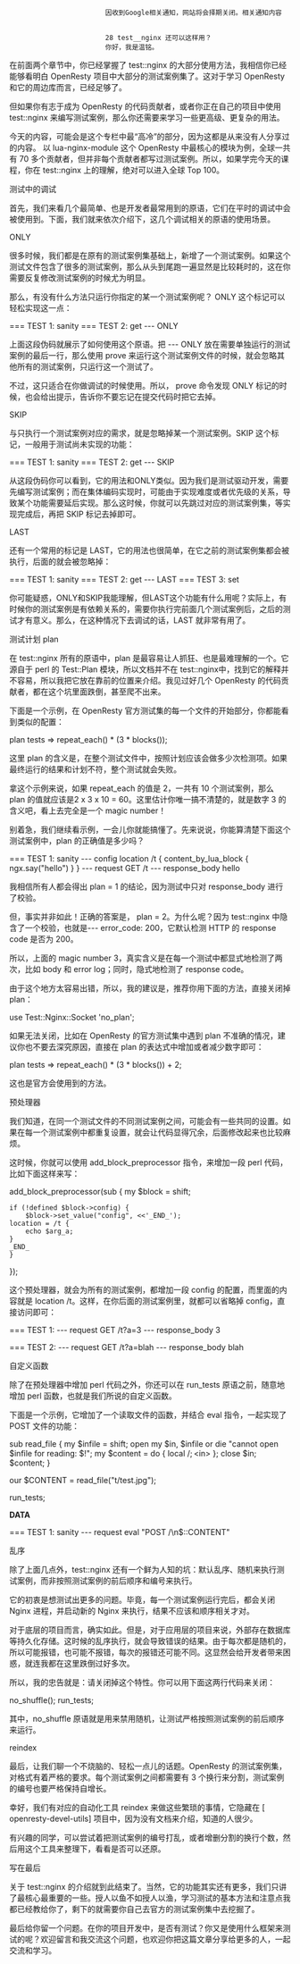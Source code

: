 
                            
                            因收到Google相关通知，网站将会择期关闭。相关通知内容
                            
                            
                            28 test__nginx 还可以这样用？
                            你好，我是温铭。

在前面两个章节中，你已经掌握了 test::nginx 的大部分使用方法，我相信你已经能够看明白 OpenResty 项目中大部分的测试案例集了。这对于学习 OpenResty 和它的周边库而言，已经足够了。

但如果你有志于成为 OpenResty 的代码贡献者，或者你正在自己的项目中使用 test::nginx 来编写测试案例，那么你还需要来学习一些更高级、更复杂的用法。

今天的内容，可能会是这个专栏中最“高冷”的部分，因为这都是从来没有人分享过的内容。 以 lua-nginx-module 这个 OpenResty 中最核心的模块为例，全球一共有 70 多个贡献者，但并非每个贡献者都写过测试案例。所以，如果学完今天的课程，你在 test::nginx 上的理解，绝对可以进入全球 Top 100。

测试中的调试

首先，我们来看几个最简单、也是开发者最常用到的原语，它们在平时的调试中会被使用到。下面，我们就来依次介绍下，这几个调试相关的原语的使用场景。

ONLY

很多时候，我们都是在原有的测试案例集基础上，新增了一个测试案例。如果这个测试文件包含了很多的测试案例，那么从头到尾跑一遍显然是比较耗时的，这在你需要反复修改测试案例的时候尤为明显。

那么，有没有什么方法只运行你指定的某一个测试案例呢？ ONLY 这个标记可以轻松实现这一点：

=== TEST 1: sanity
=== TEST 2: get
--- ONLY


上面这段伪码就展示了如何使用这个原语。把 --- ONLY 放在需要单独运行的测试案例的最后一行，那么使用 prove 来运行这个测试案例文件的时候，就会忽略其他所有的测试案例，只运行这一个测试了。

不过，这只适合在你做调试的时候使用。所以， prove 命令发现 ONLY 标记的时候，也会给出提示，告诉你不要忘记在提交代码时把它去掉。

SKIP

与只执行一个测试案例对应的需求，就是忽略掉某一个测试案例。SKIP 这个标记，一般用于测试尚未实现的功能：

=== TEST 1: sanity
=== TEST 2: get
--- SKIP


从这段伪码你可以看到，它的用法和ONLY类似。因为我们是测试驱动开发，需要先编写测试案例；而在集体编码实现时，可能由于实现难度或者优先级的关系，导致某个功能需要延后实现。那么这时候，你就可以先跳过对应的测试案例集，等实现完成后，再把 SKIP 标记去掉即可。

LAST

还有一个常用的标记是 LAST，它的用法也很简单，在它之前的测试案例集都会被执行，后面的就会被忽略掉：

=== TEST 1: sanity
=== TEST 2: get
--- LAST
=== TEST 3: set


你可能疑惑，ONLY和SKIP我能理解，但LAST这个功能有什么用呢？实际上，有时候你的测试案例是有依赖关系的，需要你执行完前面几个测试案例后，之后的测试才有意义。那么，在这种情况下去调试的话，LAST 就非常有用了。

测试计划 plan

在 test::nginx 所有的原语中，plan 是最容易让人抓狂、也是最难理解的一个。它源自于 perl 的 Test::Plan 模块，所以文档并不在 test::nginx中，找到它的解释并不容易，所以我把它放在靠前的位置来介绍。我见过好几个 OpenResty 的代码贡献者，都在这个坑里面跌倒，甚至爬不出来。

下面是一个示例，在 OpenResty 官方测试集的每一个文件的开始部分，你都能看到类似的配置：

plan tests => repeat_each() * (3 * blocks());


这里 plan 的含义是，在整个测试文件中，按照计划应该会做多少次检测项。如果最终运行的结果和计划不符，整个测试就会失败。

拿这个示例来说，如果 repeat_each 的值是 2，一共有 10 个测试案例，那么 plan 的值就应该是2 x 3 x 10 = 60。这里估计你唯一搞不清楚的，就是数字 3 的含义吧，看上去完全是一个 magic number！

别着急，我们继续看示例，一会儿你就能搞懂了。先来说说，你能算清楚下面这个测试案例中，plan 的正确值是多少吗？

=== TEST 1: sanity
--- config
    location /t {
        content_by_lua_block {
            ngx.say("hello")
        }
    }
--- request
GET /t
--- response_body
hello


我相信所有人都会得出 plan = 1 的结论，因为测试中只对 response_body 进行了校验。

但，事实并非如此！正确的答案是， plan = 2。为什么呢？因为 test::nginx 中隐含了一个校验，也就是--- error_code: 200，它默认检测 HTTP 的 response code 是否为 200。

所以，上面的 magic number 3，真实含义是在每一个测试中都显式地检测了两次，比如 body 和 error log；同时，隐式地检测了 response code。

由于这个地方太容易出错，所以，我的建议是，推荐你用下面的方法，直接关闭掉 plan：

use Test::Nginx::Socket 'no_plan';


如果无法关闭，比如在 OpenResty 的官方测试集中遇到 plan 不准确的情况，建议你也不要去深究原因，直接在 plan 的表达式中增加或者减少数字即可：

plan tests => repeat_each() * (3 * blocks()) + 2;


这也是官方会使用到的方法。

预处理器

我们知道，在同一个测试文件的不同测试案例之间，可能会有一些共同的设置。如果在每一个测试案例中都重复设置，就会让代码显得冗余，后面修改起来也比较麻烦。

这时候，你就可以使用 add_block_preprocessor 指令，来增加一段 perl 代码，比如下面这样来写：

add_block_preprocessor(sub {
    my $block = shift;

    if (!defined $block->config) {
        $block->set_value("config", <<'_END_');
    location = /t {
        echo $arg_a;
    }
    _END_
    }
});


这个预处理器，就会为所有的测试案例，都增加一段 config 的配置，而里面的内容就是 location /t。这样，在你后面的测试案例里，就都可以省略掉 config，直接访问即可：

=== TEST 1:
--- request
    GET /t?a=3
--- response_body
3

=== TEST 2:
--- request
    GET /t?a=blah
--- response_body
blah


自定义函数

除了在预处理器中增加 perl 代码之外，你还可以在 run_tests 原语之前，随意地增加 perl 函数，也就是我们所说的自定义函数。

下面是一个示例，它增加了一个读取文件的函数，并结合 eval 指令，一起实现了 POST 文件的功能：

sub read_file {
    my $infile = shift;
    open my $in, $infile
        or die "cannot open $infile for reading: $!";
    my $content = do { local $/; <$in> };
    close $in;
    $content;
}

our $CONTENT = read_file("t/test.jpg");

run_tests;

__DATA__

=== TEST 1: sanity
--- request eval
"POST /\n$::CONTENT"


乱序

除了上面几点外，test::nginx 还有一个鲜为人知的坑：默认乱序、随机来执行测试案例，而非按照测试案例的前后顺序和编号来执行。

它的初衷是想测试出更多的问题。毕竟，每一个测试案例运行完后，都会关闭 Nginx 进程，并启动新的 Nginx 来执行，结果不应该和顺序相关才对。

对于底层的项目而言，确实如此。但是，对于应用层的项目来说，外部存在数据库等持久化存储。这时候的乱序执行，就会导致错误的结果。由于每次都是随机的，所以可能报错，也可能不报错，每次的报错还可能不同。这显然会给开发者带来困惑，就连我都在这里跌倒过好多次。

所以，我的忠告就是：请关闭掉这个特性。你可以用下面这两行代码来关闭：

no_shuffle();
run_tests;


其中，no_shuffle 原语就是用来禁用随机，让测试严格按照测试案例的前后顺序来运行。

reindex

最后，让我们聊一个不烧脑的、轻松一点儿的话题。OpenResty 的测试案例集，对格式有着严格的要求。每个测试案例之间都需要有 3 个换行来分割，测试案例的编号也要严格保持自增长。

幸好，我们有对应的自动化工具 reindex 来做这些繁琐的事情，它隐藏在 [ openresty-devel-utils] 项目中，因为没有文档来介绍，知道的人很少。

有兴趣的同学，可以尝试着把测试案例的编号打乱，或者增删分割的换行个数，然后用这个工具来整理下，看看是否可以还原。

写在最后

关于 test::nginx 的介绍就到此结束了。当然，它的功能其实还有更多，我们只讲了最核心最重要的一些。授人以鱼不如授人以渔，学习测试的基本方法和注意点我都已经教给你了，剩下的就需要你自己去官方的测试案例集中去挖掘了。

最后给你留一个问题。在你的项目开发中，是否有测试？你又是使用什么框架来测试的呢？欢迎留言和我交流这个问题，也欢迎你把这篇文章分享给更多的人，一起交流和学习。

                        
                        
                            